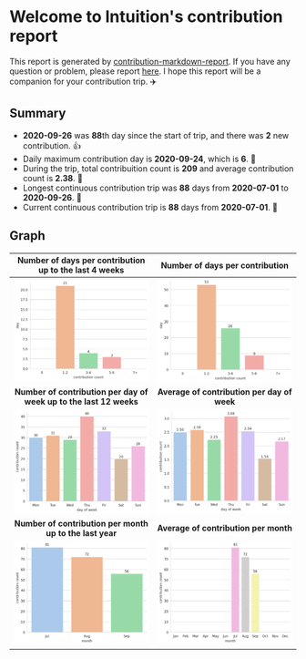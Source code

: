 
# Welcome to lntuition's contribution report

This report is generated by [contribution-markdown-report](https://github.com/lntuition/contribution-markdown-report).
If you have any question or problem, please report [here](https://github.com/lntuition/contribution-markdown-report/issues).
I hope this report will be a companion for your contribution trip. :airplane:

## Summary
- **2020-09-26** was **88**th day since the start of trip, and there was **2** new contribution. :+1:
- Daily maximum contribution day is **2020-09-24**, which is **6**. :muscle:
- During the trip, total contribuition count is **209** and average contribution count is **2.38**. :clap:
- Longest continuous contribution trip was **88** days from **2020-07-01** to **2020-09-26**. :walking:
- Current continuous contribution trip is **88** days from **2020-07-01**. :running:
## Graph
| **Number of days per contribution up to the last 4 weeks** | **Number of days per contribution** |
|:--:|:--:|
| ![](asset/count_sum_recent.png) | ![](asset/count_sum_full.png) |
| **Number of contribution per day of week up to the last 12 weeks** | **Average of contribution per day of week** |
| ![](asset/dayofweek_sum_recent.png) | ![](asset/dayofweek_mean_full.png) |
| **Number of contribution per month up to the last year** | **Average of contribution per month** |
| ![](asset/month_sum_recent.png) | ![](asset/month_mean_full.png) |